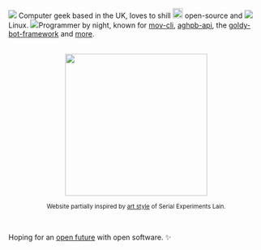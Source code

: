 <img class="inline w-8 -mx-2" src="./classic_tv.gif"> Computer geek 
based in the UK, loves to shill <img class="inline  -m-1 -mt-1.5" width="20px" src="./open_source_logo.png"> open-source 
and <img class="inline w-14 -m-5 -mr-3" src="./tux_back_flips.gif">Linux. 
<img class="inline w-6 -ml-1" src="./falling_cat.gif">Programmer by night, known for [mov-cli](https://github.com/mov-cli/mov-cli), [aghpb-api](https://github.com/THEGOLDENPRO/aghpb_api), the [goldy-bot-framework](https://github.com/Goldy-Bot/Goldy-Bot-Framework) and [more](#projects-div).

<br>

<div align="center">

  <img class="rounded-md" src="./lain.jpg" width="280px">

  <sub>Website partially inspired by <u>art style</u> of Serial Experiments Lain.</sub>

</div>

<br>

Hoping for an [open future](https://www.gnu.org/philosophy/free-sw.en.html) with open software. ✨